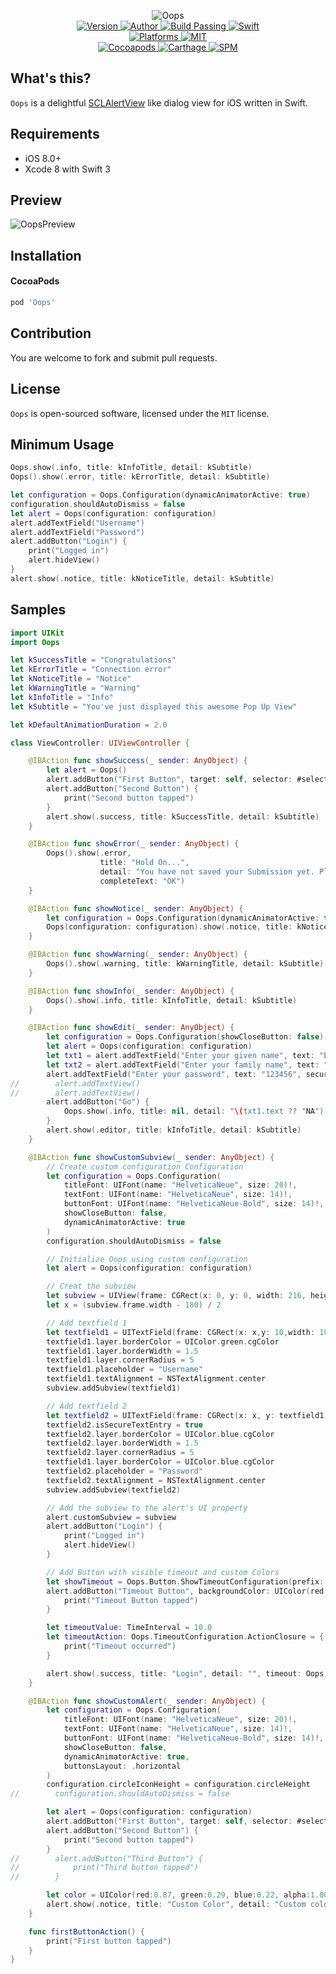 
<p align="center">
  <img src="https://i.loli.net/2017/07/21/5971923186cb9.png" alt="Oops">
  <br/><a href="https://cocoapods.org/pods/Oops">
  <img alt="Version" src="https://img.shields.io/badge/version-2.2.1-brightgreen.svg">
  <img alt="Author" src="https://img.shields.io/badge/author-Meniny-blue.svg">
  <img alt="Build Passing" src="https://img.shields.io/badge/build-passing-brightgreen.svg">
  <img alt="Swift" src="https://img.shields.io/badge/swift-3.0%2B-orange.svg">
  <br/>
  <img alt="Platforms" src="https://img.shields.io/badge/platform-iOS-lightgrey.svg">
  <img alt="MIT" src="https://img.shields.io/badge/license-MIT-blue.svg">
  <br/>
  <img alt="Cocoapods" src="https://img.shields.io/badge/cocoapods-compatible-brightgreen.svg">
  <img alt="Carthage" src="https://img.shields.io/badge/carthage-working%20on-red.svg">
  <img alt="SPM" src="https://img.shields.io/badge/swift%20package%20manager-working%20on-red.svg">
  </a>
</p>

## What's this?

`Oops` is a delightful [SCLAlertView](https://github.com/dogo/SCLAlertView) like dialog view for iOS written in Swift.

## Requirements

* iOS 8.0+
* Xcode 8 with Swift 3

## Preview

![OopsPreview](https://i.loli.net/2017/07/21/5971922e97c20.png)

## Installation

#### CocoaPods

```ruby
pod 'Oops'
```

## Contribution

You are welcome to fork and submit pull requests.

## License

`Oops` is open-sourced software, licensed under the `MIT` license.

## Minimum Usage

```swift
Oops.show(.info, title: kInfoTitle, detail: kSubtitle)
Oops().show(.error, title: kErrorTitle, detail: kSubtitle)
```

```swift
let configuration = Oops.Configuration(dynamicAnimatorActive: true)
configuration.shouldAutoDismiss = false
let alert = Oops(configuration: configuration)
alert.addTextField("Username")
alert.addTextField("Password")
alert.addButton("Login") {
    print("Logged in")
    alert.hideView()
}
alert.show(.notice, title: kNoticeTitle, detail: kSubtitle)
```

## Samples

```swift
import UIKit
import Oops

let kSuccessTitle = "Congratulations"
let kErrorTitle = "Connection error"
let kNoticeTitle = "Notice"
let kWarningTitle = "Warning"
let kInfoTitle = "Info"
let kSubtitle = "You've just displayed this awesome Pop Up View"

let kDefaultAnimationDuration = 2.0

class ViewController: UIViewController {

    @IBAction func showSuccess(_ sender: AnyObject) {
        let alert = Oops()
        alert.addButton("First Button", target: self, selector: #selector(ViewController.firstButtonAction))
        alert.addButton("Second Button") {
            print("Second button tapped")
        }
        alert.show(.success, title: kSuccessTitle, detail: kSubtitle)
    }

    @IBAction func showError(_ sender: AnyObject) {
        Oops().show(.error,
                    title: "Hold On...",
                    detail: "You have not saved your Submission yet. Please save the Submission before accessing the Responses list. Blah de blah de blah, blah. Blah de blah de blah, blah.Blah de blah de blah, blah.Blah de blah de blah, blah.Blah de blah de blah, blah.Blah de blah de blah, blah.",
                    completeText: "OK")
    }

    @IBAction func showNotice(_ sender: AnyObject) {
        let configuration = Oops.Configuration(dynamicAnimatorActive: true)
        Oops(configuration: configuration).show(.notice, title: kNoticeTitle, detail: kSubtitle)
    }

    @IBAction func showWarning(_ sender: AnyObject) {
        Oops().show(.warning, title: kWarningTitle, detail: kSubtitle)
    }

    @IBAction func showInfo(_ sender: AnyObject) {
        Oops().show(.info, title: kInfoTitle, detail: kSubtitle)
    }

    @IBAction func showEdit(_ sender: AnyObject) {
        let configuration = Oops.Configuration(showCloseButton: false)
        let alert = Oops(configuration: configuration)
        let txt1 = alert.addTextField("Enter your given name", text: "Elias")
        let txt2 = alert.addTextField("Enter your family name", text: "Abel")
        alert.addTextField("Enter your password", text: "123456", secure: true)
//        alert.addTextView()
//        alert.addTextView()
        alert.addButton("Go") {
            Oops.show(.info, title: nil, detail: "\(txt1.text ?? "NA") \(txt2.text ?? "NA")")
        }
        alert.show(.editor, title: kInfoTitle, detail: kSubtitle)
    }

    @IBAction func showCustomSubview(_ sender: AnyObject) {
        // Create custom configuration Configuration
        let configuration = Oops.Configuration(
            titleFont: UIFont(name: "HelveticaNeue", size: 20)!,
            textFont: UIFont(name: "HelveticaNeue", size: 14)!,
            buttonFont: UIFont(name: "HelveticaNeue-Bold", size: 14)!,
            showCloseButton: false,
            dynamicAnimatorActive: true
        )
        configuration.shouldAutoDismiss = false

        // Initialize Oops using custom configuration
        let alert = Oops(configuration: configuration)

        // Creat the subview
        let subview = UIView(frame: CGRect(x: 0, y: 0, width: 216, height: 100))
        let x = (subview.frame.width - 180) / 2

        // Add textfield 1
        let textfield1 = UITextField(frame: CGRect(x: x,y: 10,width: 180,height: 40))
        textfield1.layer.borderColor = UIColor.green.cgColor
        textfield1.layer.borderWidth = 1.5
        textfield1.layer.cornerRadius = 5
        textfield1.placeholder = "Username"
        textfield1.textAlignment = NSTextAlignment.center
        subview.addSubview(textfield1)

        // Add textfield 2
        let textfield2 = UITextField(frame: CGRect(x: x, y: textfield1.frame.maxY + 10, width: 180, height: 40))
        textfield2.isSecureTextEntry = true
        textfield2.layer.borderColor = UIColor.blue.cgColor
        textfield2.layer.borderWidth = 1.5
        textfield2.layer.cornerRadius = 5
        textfield1.layer.borderColor = UIColor.blue.cgColor
        textfield2.placeholder = "Password"
        textfield2.textAlignment = NSTextAlignment.center
        subview.addSubview(textfield2)

        // Add the subview to the alert's UI property
        alert.customSubview = subview
        alert.addButton("Login") {
            print("Logged in")
            alert.hideView()
        }

        // Add Button with visible timeout and custom Colors
        let showTimeout = Oops.Button.ShowTimeoutConfiguration(prefix: "(", suffix: "s)")
        alert.addButton("Timeout Button", backgroundColor: UIColor(red:0.26, green:0.56, blue:1.00, alpha:1.00), textColor: UIColor.yellow, showTimeout: showTimeout) {
            print("Timeout Button tapped")
        }

        let timeoutValue: TimeInterval = 10.0
        let timeoutAction: Oops.TimeoutConfiguration.ActionClosure = {
            print("Timeout occurred")
        }

        alert.show(.success, title: "Login", detail: "", timeout: Oops.TimeoutConfiguration(timeoutValue: timeoutValue, timeoutAction: timeoutAction))
    }

    @IBAction func showCustomAlert(_ sender: AnyObject) {
        let configuration = Oops.Configuration(
            titleFont: UIFont(name: "HelveticaNeue", size: 20)!,
            textFont: UIFont(name: "HelveticaNeue", size: 14)!,
            buttonFont: UIFont(name: "HelveticaNeue-Bold", size: 14)!,
            showCloseButton: false,
            dynamicAnimatorActive: true,
            buttonsLayout: .horizontal
        )
        configuration.circleIconHeight = configuration.circleHeight
//        configuration.shouldAutoDismiss = false

        let alert = Oops(configuration: configuration)
        alert.addButton("First Button", target: self, selector: #selector(ViewController.firstButtonAction))
        alert.addButton("Second Button") {
            print("Second button tapped")
        }
//        alert.addButton("Third Button") {
//            print("Third button tapped")
//        }

        let color = UIColor(red:0.87, green:0.29, blue:0.22, alpha:1.00)
        alert.show(.notice, title: "Custom Color", detail: "Custom color", icon: #imageLiteral(resourceName: "avatar"), color: color)
    }

    func firstButtonAction() {
        print("First button tapped")
    }
}
```
